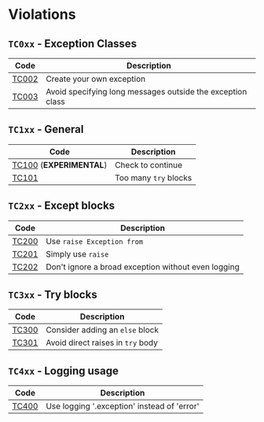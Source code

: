 # Violations

## `TC0xx` - Exception Classes


| Code              | Description                                                |
| ----------------- | ---------------------------------------------------------- |
| [TC002](TC002.md) | Create your own exception                                  |
| [TC003](TC003.md) | Avoid specifying long messages outside the exception class |

## `TC1xx` - General


| Code                                 | Description           |
| ------------------------------------ | --------------------- |
| [TC100](TC100.md) (**EXPERIMENTAL**) | Check to continue     |
| [TC101](TC101.md)                    | Too many `try` blocks |

## `TC2xx` - Except blocks


| Code              | Description                                         |
| ----------------- | --------------------------------------------------- |
| [TC200](TC200.md) | Use `raise Exception from`                          |
| [TC201](TC201.md) | Simply use `raise`                                  |
| [TC202](TC202.md) | Don't ignore a broad exception without even logging |

## `TC3xx` - Try blocks


| Code              | Description                       |
| ----------------- | --------------------------------- |
| [TC300](TC300.md) | Consider adding an `else` block   |
| [TC301](TC301.md) | Avoid direct raises in `try` body |

## `TC4xx` - Logging usage


| Code              | Description                                 |
| ----------------- | ------------------------------------------- |
| [TC400](TC400.md) | Use logging '.exception' instead of 'error' |
